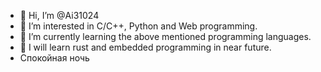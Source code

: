 - 👋 Hi, I’m @Ai31024
- 👀 I’m interested in C/C++, Python and Web programming.
- 🌱 I’m currently learning the above mentioned programming languages.
- 👀 I will learn rust and embedded programming in near future.
- Спокойная ночь

<!---
Ai31024/Ai31024 is a ✨ special ✨ repository because its `README.md` (this file) appears on your GitHub profile.
You can click the Preview link to take a look at your changes.
--->
